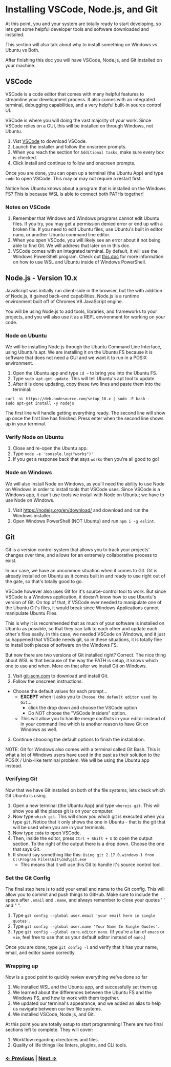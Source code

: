 # Installing VSCode, Node.js, and Git

At this point, you and your system are totally ready to start developing, so lets get some helpful developer tools and software downloaded and installed.

This section will also talk about why to install something on Windows vs Ubuntu vs Both.

After finishing this doc you will have VSCode, Node.js, and Git installed on your machine.

## VSCode

VSCode is a code editor that comes with many helpful features to streamline your development process. It also comes with an integrated terminal, debugging capabilities, and a very helpful built-in source control UI.

VSCode is where you will doing the vast majority of your work. Since VSCode relies on a GUI, this will be installed on through Windows, not Ubuntu.

1. Vist [VSCode](https://code.visualstudio.com/?wt.mc_id=adw-brand&gclid=Cj0KCQjw5-TXBRCHARIsANLixNw00R2vbdqnzLml-GvzCgbyqmgcAb9kyRQsC5LAPVS6tuBDZ9ws9pgaAsiLEALw_wcB) to download VSCode.
1. Launch the installer and follow the onscreen prompts.
1. When you reach the section for `Additional tasks`, make sure every box is checked.
1. Click install and continue to follow and onscreen prompts.

Once you are done, you can open up a terminal (the Ubuntu App) and type `code` to open VSCode. This may or may not require a restart first. 

Notice how Ubuntu knows about a program that is installed on the Windows FS? This is because WSL is able to connect both PATHs together!

### Notes on VSCode

1. Remember that Windows and Windows programs cannot edit Ubuntu files. If you try, you may get a permission denied error or end up with a broken file. If you need to edit Ubuntu files, use Ubuntu's built in editor nano, or another Ubuntu command line editor.
1. When you open VSCode, you will likely see an error about it not being able to find Git. We will address that later on in this doc. 
1. VSCode comes with an integrated terminal. By default, it will use the Windows PowerShell program. Check out [this doc]() for more information on how to use WSL and Ubuntu inside of Windows PowerShell.


## Node.js - Version 10.x

JavaScript was initially  run client-side in the browser, but the with addition of Node.js, it gained back-end capabilities. Node.js is a runtime environment built off of Chromes V8 JavaScript engine.

You will be using Node.js to add tools, libraries, and frameworks to your projects, and you will also use it as a REPL environment for working on your code.

### Node on Ubuntu

We will be installing Node.js through the Ubuntu Command Line Interface, using Ubuntu's apt. We are installing it on the Ubuntu FS because it is software that does not need a GUI and we want it to run in a POSIX environment.

1. Open the Ubuntu app and type `cd ~` to bring you into the Ubuntu FS.
1. Type `sudo apt-get update`. This will tell Ubuntu's apt tool to update.
1. After it is done updating, copy these two lines and paste them into the terminal:

```
curl -sL https://deb.nodesource.com/setup_10.x | sudo -E bash -
sudo apt-get install -y nodejs
```
The first line will handle getting everything ready. 
The second line will show up once the first line has finished. Press enter when the second line shows up in your terminal.

### Verify Node on Ubuntu

1. Close and re-open the Ubuntu app.
2. Type `node -e 'console.log("works")'`
3. If you get a response back that says `works` then you're all good to go!

### Node on Windows

We will also install Node on Windows, as you'll need the ability to use Node on Windows in order to install tools that VSCode uses. Since VSCode is a Windows app, it can't use tools we install with Node on Ubuntu; we have to use Node on Windows.

1. Visit https://nodejs.org/en/download/ and download and run the Windows installer.
2. Open Windows PowerShell (NOT Ubuntu) and run `npm i -g eslint`.

## Git

Git is a version control system that allows you to track your projects' changes over time, and allows for an extremely collaborative process to exist.

In our case, we have an uncommon situation when it comes to Git. Git is already installed on Ubuntu as it comes built in and ready to use right out of the gate, so that's totally good to go.

VSCode however also uses Git for it's source-control tool to work. But since VSCode is a Windows application, it doesn't know how to use Ubuntu's version of Git. On top of that, if VSCode ever needed to manipulate one of the Ubuntu Git's files, it would break since Windows Applications cannot manipulate Ubuntu Files.

This is why it is recommended that as much of your software is installed on Ubuntu as possible, so that they can talk to each other and update each other's files easily. In this case, we needed VSCode on Windows, and it just so happened that VSCode needs git, so in these situations, it is totally fine to install both pieces of software on the Windows FS.

But now there are two versions of Git installed right? Correct. The nice thing about WSL is that because of the way the PATH is setup, it knows which one to use and when. More on that after we install Git on Windows.

1. Visit [git-scm.com](https://git-scm.com/) to download and install Git.
2. Follow the onscreen instructions. 
- Choose the default values for each prompt...
    - **EXCEPT** when it asks you to `Choose the default editor used by Git`... 
        - click the drop down and choose the VSCode option
        - Do NOT choose the "VSCode Insiders" option. 
    - This will allow you to handle merge conflicts in your editor instead of in your command line which is another reason to have Git on Windows as well.
3. Continue choosing the default options to finish the installation.

NOTE: Git for Windows also comes with a terminal called Git Bash. This is what a lot of Windows users have used in the past as their solution to the POSIX / Unix-like terminal problem. We will be using the Ubuntu app instead.

### Verifying Git

Now that we have Git installed on both of the file systems, lets check which Git Ubuntu is using. 

1. Open a new terminal (the Ubuntu App) and type `whereis git`. This will show you all the places git is on your computer.
1. Now type `which git`. This will show you which git is executed when you type `git`. Notice that it only shows the one in Ubuntu - that is the git that will be used when you are in your terminals.
1. Now type `code` to open VSCode.
1. Then, inside the editor, press `Ctrl + Shift + U` to open the output section. To the right of the output there is a drop down. Choose the one that says Git.
1. It should say something like this: `Using git 2.17.0.windows.1 from C:\Program Files\Git\cmd\git.exe`
    - This means that it will use this Git to handle it's source control tool.

### Set the Git Config

The final step here is to add your email and name to the Git config. This will allow you to commit and push things to GitHub. Make sure to include the space after `.email` and `.name`, and always remember to close your quotes ' ' and " ".

1. Type `git config --global user.email 'your email here in single quotes'`.
1. Type `git config --global user.name 'Your Name In Single Quotes'`.
1. Type `git config --global core.editor nano`. (If you're a fan of `emacs` or `vim`, feel free to use that as your default editor instead of `nano`.)

Once you are done, type `git config -l` and verify that it has your name, email, and editor saved correctly.

### Wrapping up

Now is a good point to quickly review everything we've done so far

1. We installed WSL and the Ubuntu app, and successfully set them up.
1. We learned about the differences between the Ubuntu FS and the Windows FS, and how to work with them together.
1. We updated our terminal's appearance, and we added an alias to help us navigate between our two file systems.
1. We installed VSCode, Node.js, and Git.

At this point you are totally setup to start programming! There are two final sections left to complete. They will cover:

1. Workflow regarding directories and files.
1. Quality of life things like linters, plugins, and CLI tools.

### [⇐ Previous](./05_VSCode_Node_GIt_install.md) | [Next ⇒](./06_final_steps.md)
